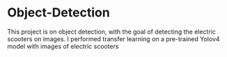 # Object-Detection
This project is on object detection, with the goal of detecting the electric scooters on images. I performed transfer learning on a pre-trained Yolov4 model with images of electric scooters
